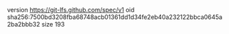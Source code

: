 version https://git-lfs.github.com/spec/v1
oid sha256:7500bd3208fba68748acb01361dd1d34fe2eb40a232122bbca0645a2ba2bbb32
size 193
